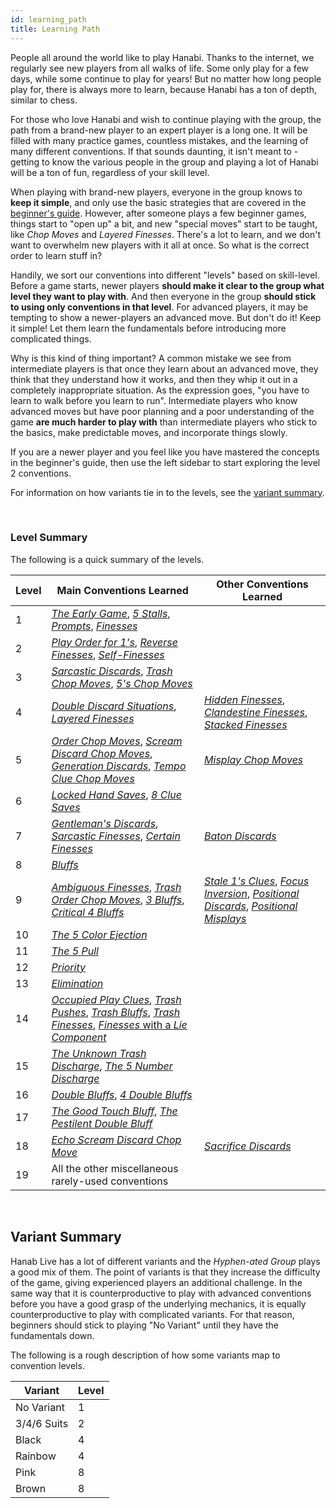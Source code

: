 ```yaml
---
id: learning_path
title: Learning Path
---
```


People all around the world like to play Hanabi. Thanks to the internet, we regularly see new players from all walks of life. Some only play for a few days, while some continue to play for years! But no matter how long people play for, there is always more to learn, because Hanabi has a ton of depth, similar to chess.

For those who love Hanabi and wish to continue playing with the group, the path from a brand-new player to an expert player is a long one. It will be filled with many practice games, countless mistakes, and the learning of many different conventions. If that sounds daunting, it isn't meant to - getting to know the various people in the group and playing a lot of Hanabi will be a ton of fun, regardless of your skill level.

When playing with brand-new players, everyone in the group knows to **keep it simple**, and only use the basic strategies that are covered in the [beginner's guide](beginner.md). However, after someone plays a few beginner games, things start to "open up" a bit, and new "special moves" start to be taught, like *Chop Moves* and *Layered Finesses*. There's a lot to learn, and we don't want to overwhelm new players with it all at once. So what is the correct order to learn stuff in?

Handily, we sort our conventions into different "levels" based on skill-level. Before a game starts, newer players **should make it clear to the group what level they want to play with**. And then everyone in the group **should stick to using only conventions in that level**. For advanced players, it may be tempting to show a newer-players an advanced move. But don't do it! Keep it simple! Let them learn the fundamentals before introducing more complicated things.

Why is this kind of thing important? A common mistake we see from intermediate players is that once they learn about an advanced move, they think that they understand how it works, and then they whip it out in a completely inappropriate situation. As the expression goes, "you have to learn to walk before you learn to run". Intermediate players who know advanced moves but have poor planning and a poor understanding of the game **are much harder to play with** than intermediate players who stick to the basics, make predictable moves, and incorporate things slowly.

If you are a newer player and you feel like you have mastered the concepts in the beginner's guide, then use the left sidebar to start exploring the level 2 conventions.

For information on how variants tie in to the levels, see the [variant summary](variant-summary).

<br />

### Level Summary

The following is a quick summary of the levels.

| Level | Main Conventions Learned | Other Conventions Learned
| ----- | ----------------------- | -------------------------
| 1     | *[The Early Game](level_1.md#the-early-game)*, *[5 Stalls](level_1.md#the-5-stall)*, *[Prompts](level_1.md#the-prompt)*, *[Finesses](level_1.md#the-finesse)*
| 2     | *[Play Order for 1's](level_2.md#playing-multiple-1s---play-order-inversion-in-the-starting-hand-part-1)*, *[Reverse Finesses](level_2.md#the-reverse-finesse)*, *[Self-Finesses](level_2.md#the-self-finesse)*
| 3     | *[Sarcastic Discards](level_3.md#the-sarcastic-discard)*, *[Trash Chop Moves](level_3.md#the-trash-chop-move)*, *[5's Chop Moves](level_3.md#the-5s-chop-move-5cm)*
| 4     | *[Double Discard Situations](level_4.md#double-discard-situations)*, *[Layered Finesses](level_4.md#the-layered-finesse)* | *[Hidden Finesses](level_4.md#the-hidden-finesse)*, *[Clandestine Finesses](level_4.md#the-clandestine-finesse)*, *[Stacked Finesses](level_4.md#the-stacked-finesse)*
| 5     | *[Order Chop Moves](level_5.md#the-order-chop-move-ocm)*, *[Scream Discard Chop Moves](level_5.md#the-scream-discard-chop-move-deliberately-discarding-instead-of-playing)*, *[Generation Discards](level_5.md#the-generation-discard)*, *[Tempo Clue Chop Moves](level_5.md#the-tempo-clue-chop-move)* | *[Misplay Chop Moves](level_5.md#the-misplay-chop-move)*
| 6     | *[Locked Hand Saves](level_6.md#the-locked-hand-save-lhs)*, *[8 Clue Saves](level_6.md#clues-given-while-at-8-clues--the-8-clue-save-severity-4-stalling)*
| 7     | *[Gentleman's Discards](level_7.md#the-gentlemans-discard)*, *[Sarcastic Finesses](level_7.md#the-sarcastic-finesse)*, *[Certain Finesses](level_7.md#the-certain-finesse--the-certain-discard)* | *[Baton Discards](level_7.md#the-baton-discard)*
| 8     | *[Bluffs](level_8.md#the-bluff)*
| 9     | *[Ambiguous Finesses](level_9.md#the-ambiguous-finesse)*, *[Trash Order Chop Moves](level_9.md#the-trash-order-chop-move)*, *[3 Bluffs](level_9.md#the-3-bluff)*, *[Critical 4 Bluffs](level_9.md#the-critical-4-bluff)* | *[Stale 1's Clues](level_9.md#context-clues--the-stale-1s-clue)*, *[Focus Inversion](level_9.md#focus-inversion)*, *[Positional Discards](level_9.md#the-positional-discard-indicating-a-play-with-a-discard)*, *[Positional Misplays](level_9.md#the-positional-misplay-indicating-a-play-with-a-misplay)*
| 10    | *[The 5 Color Ejection](level_10.md#the-5-color-ejection-5ce)*
| 11    | *[The 5 Pull](level_11.md#the-5-pull)*
| 12    | *[Priority](level_12.md#the-priority-prompt--the-priority-finesse)*
| 13    | *[Elimination](level_13.md#discard-elimination--elimination-notes)*
| 14    | *[Occupied Play Clues](level_14.md#the-occupied-play-clue--the-occupied-finesse-opc)*, *[Trash Pushes](level_14.md#the-trash-push)*, *[Trash Bluffs](level_14.md#the-trash-bluff)*, *[Trash Finesses](level_14.md#the-trash-finesse-strong-form)*, [*Finesses* with a *Lie Component*](level_14.md#finesses-with-a-lie-component)
| 15    | *[The Unknown Trash Discharge](level_15.md#the-unknown-trash-discharge-utd)*, *[The 5 Number Discharge](level_15.md#5-number-discharge-5nd)*
| 16    | *[Double Bluffs](level_16.md#the-double-bluff)*, *[4 Double Bluffs](level_16.md#the-4-double-bluff--the-5-double-bluff)*
| 17    | *[The Good Touch Bluff](level_17.md#the-good-touch-bluff)*, *[The Pestilent Double Bluff](level_17.md#the-pestilent-double-bluff-pdb)*
| 18    | *[Echo Scream Discard Chop Move](level_18.md#the-echo-scream-discard-chop-move)* | *[Sacrifice Discards](level_18.md#the-sacrifice-discard)*
| 19    | All the other miscellaneous rarely-used conventions

<br />

## Variant Summary

Hanab Live has a lot of different variants and the *Hyphen-ated Group* plays a good mix of them. The point of variants is that they increase the difficulty of the game, giving experienced players an additional challenge. In the same way that it is counterproductive to play with advanced conventions before you have a good grasp of the underlying mechanics, it is equally counterproductive to play with complicated variants. For that reason, beginners should stick to playing "No Variant" until they have the fundamentals down.

The following is a rough description of how some variants map to convention levels.

| Variant    | Level
| ----------- | -----
| No Variant  | 1
| 3/4/6 Suits | 2
| Black       | 4
| Rainbow     | 4
| Pink        | 8
| Brown       | 8
